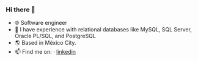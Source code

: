 
### Hi there 👋

- :globe_with_meridians: Software engineer
- :briefcase: I have experience with relational databases like MySQL, SQL Server, Oracle PL/SQL, and PostgreSQL
- :earth_americas: Based in México City.
- :mailbox: Find me on: · [linkedin](https://www.linkedin.com/in/mosquedakike/)
